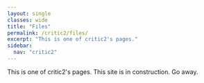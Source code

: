 ```yaml
---
layout: single
classes: wide
title: "Files"
permalink: /critic2/files/
excerpt: "This is one of critic2's pages."
sidebar:
  nav: "critic2"
---
```


This is one of critic2's pages. This site is in construction. Go away.
